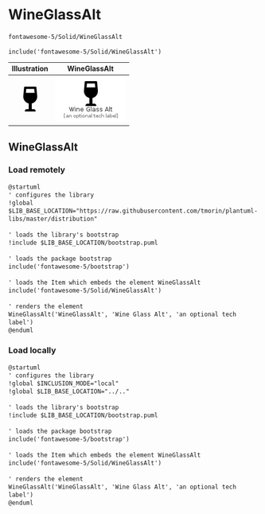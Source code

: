 # WineGlassAlt


```text
fontawesome-5/Solid/WineGlassAlt
```

```text
include('fontawesome-5/Solid/WineGlassAlt')
```



| Illustration | WineGlassAlt |
| :---: | :---: |
| ![illustration for Illustration](../../fontawesome-5/Solid/WineGlassAlt.png) | ![illustration for WineGlassAlt](../../fontawesome-5/Solid/WineGlassAlt.Local.png) |




## WineGlassAlt

### Load remotely
```plantuml
@startuml
' configures the library
!global $LIB_BASE_LOCATION="https://raw.githubusercontent.com/tmorin/plantuml-libs/master/distribution"

' loads the library's bootstrap
!include $LIB_BASE_LOCATION/bootstrap.puml

' loads the package bootstrap
include('fontawesome-5/bootstrap')

' loads the Item which embeds the element WineGlassAlt
include('fontawesome-5/Solid/WineGlassAlt')

' renders the element
WineGlassAlt('WineGlassAlt', 'Wine Glass Alt', 'an optional tech label')
@enduml
```

### Load locally
```plantuml
@startuml
' configures the library
!global $INCLUSION_MODE="local"
!global $LIB_BASE_LOCATION="../.."

' loads the library's bootstrap
!include $LIB_BASE_LOCATION/bootstrap.puml

' loads the package bootstrap
include('fontawesome-5/bootstrap')

' loads the Item which embeds the element WineGlassAlt
include('fontawesome-5/Solid/WineGlassAlt')

' renders the element
WineGlassAlt('WineGlassAlt', 'Wine Glass Alt', 'an optional tech label')
@enduml
```

